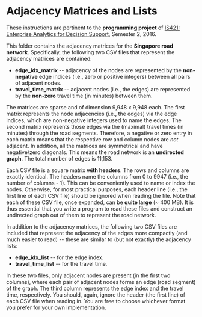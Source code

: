 # Adjacency Matrices and Lists
These instructions are pertinent to the **programming project** of [IS421: Enterprise Analytics for Decision Support](http://sisapps.smu.edu.sg/CDDR/Courses.aspx?P=104&C=737), Semester 2, 2016.

This folder contains the adjacency matrices for the **Singapore road network**. Specifically, the following two CSV files that represent the adjacency matrices are contained:
- **edge_idx_matrix** -- adjacency of the nodes are represented by the **non-negative** edge indices (i.e., zero or positive integers) between all pairs of adjacent nodes.
- **travel_time_matrix** -- adjacent nodes (i.e., the edges) are represented by the **non-zero** travel time (in minutes) between them.

The matrices are sparse and of dimension 9,948 x 9,948 each. The first matrix represents the node adjacencies (i.e., the edges) via the edge indices, which are non-negative integers used to name the edges. The second matrix represents those edges via the (maximal) travel times (in minutes) through the road segments. Therefore, a negative or zero entry in each matrix means that the respective row and column nodes are *not* adjacent. In addition, all the matrices are symmetrical and have negative/zero diagonals. This means the road network is an **undirected graph**. The total number of edges is 11,153.

Each CSV file is a square matrix **with headers**. The rows and columns are exactly identical. The headers name the columns from 0 to 9947 (i.e., the number of columns - 1). This can  be conveniently used to name or index the nodes. Otherwise, for most practical purposes, each header line (i.e., the first line of each CSV file) should be ignored when reading the file. Note that each of these CSV file, once expanded, can be **quite large** (~ 400 MB). It is thus essential that you write a program to read these files and construct an undirected graph out of them to represent the road network.

In addition to the adjacency matrices, the following two CSV files are included that represent the adjacency of the edges more compactly (and much easier to read) -- these are similar to (but not exactly) the adjacency lists:
- **edge_idx_list** -- for the edge index.
- **travel_time_list** -- for the travel time.

In these two files, only adjacent nodes are present (in the first two columns), where each pair of adjacent nodes forms an edge (road segment) of the graph. The third column represents the edge index and the travel time, respectively. You should, again, ignore the header (the first line) of each CSV file when reading in. You are free to choose whichever format you prefer for your own implementation.
  

